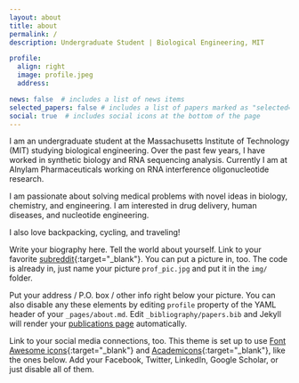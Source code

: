 ```yaml
---
layout: about
title: about
permalink: /
description: Undergraduate Student | Biological Engineering, MIT

profile:
  align: right
  image: profile.jpeg
  address:

news: false  # includes a list of news items
selected_papers: false # includes a list of papers marked as "selected={true}"
social: true  # includes social icons at the bottom of the page
---
```



I am an undergraduate student at the Massachusetts Institute of Technology (MIT) studying biological engineering. Over the past few years, I have worked in synthetic biology and RNA sequencing analysis. Currently I am at Alnylam Pharmaceuticals working on RNA interference oligonucleotide research.

I am passionate about solving medical problems with novel ideas in biology, chemistry, and engineering. I am interested in drug delivery, human diseases, and nucleotide engineering.

I also love backpacking, cycling, and traveling!


Write your biography here. Tell the world about yourself. Link to your favorite [subreddit](http://reddit.com){:target="\_blank"}. You can put a picture in, too. The code is already in, just name your picture `prof_pic.jpg` and put it in the `img/` folder.

Put your address / P.O. box / other info right below your picture. You can also disable any these elements by editing `profile` property of the YAML header of your `_pages/about.md`. Edit `_bibliography/papers.bib` and Jekyll will render your [publications page](/al-folio/publications/) automatically.

Link to your social media connections, too. This theme is set up to use [Font Awesome icons](http://fortawesome.github.io/Font-Awesome/){:target="\_blank"} and [Academicons](https://jpswalsh.github.io/academicons/){:target="\_blank"}, like the ones below. Add your Facebook, Twitter, LinkedIn, Google Scholar, or just disable all of them.
